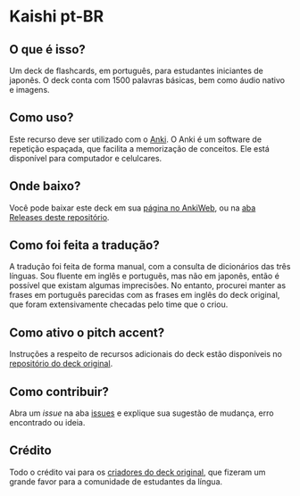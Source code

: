 # Kaishi pt-BR

 ## O que é isso?
  Um deck de flashcards, em português, para estudantes iniciantes de japonês. O deck conta com 1500 palavras básicas, bem como áudio nativo e imagens.

## Como uso?
  Este recurso deve ser utilizado com o [Anki](https://apps.ankiweb.net/). O Anki é um software de repetição espaçada, que facilita a memorização de conceitos. Ele está disponível para computador e celulcares.

## Onde baixo?
  Você pode baixar este deck em sua [página no AnkiWeb](https://ankiweb.net/shared/info/11845592), ou na [aba Releases deste repositório](https://github.com/nonsolvent/Kaishi-pt-BR/releases).

## Como foi feita a tradução?
  A tradução foi feita de forma manual, com a consulta de dicionários das três línguas. Sou fluente em inglês e portuguẽs, mas não em japonês, então é possível que existam algumas imprecisões. No entanto, procurei manter as frases em português parecidas com as frases em inglês do deck original, que foram extensivamente checadas pelo time que o criou.

## Como ativo o pitch accent?
  Instruções a respeito de recursos adicionais do deck estão disponíveis no [repositório do deck original](https://github.com/donkuri/Kaishi).

## Como contribuir?
  Abra um _issue_ na aba [issues](https://github.com/nonsolvent/Kaishi-pt-BR/issues) e explique sua sugestão de mudança, erro encontrado ou ideia.

## Crédito
  Todo o crédito vai para os [criadores do deck original](https://github.com/donkuri/Kaishi#credits), que fizeram um grande favor para a comunidade de estudantes da língua.
